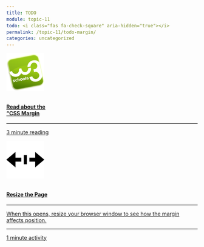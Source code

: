 ```yaml
---
title: TODO
module: topic-11
todo: <i class="fas fa-check-square" aria-hidden="true"></i>
permalink: /topic-11/todo-margin/
categories: uncategorized
---
```


<div class="row text-center">
   <div class="col-lg-4">
    <div class="bs-component">
      <div class="list-group">
        <a href="https://www.w3schools.com/css/css_margin.asp" target="_blank" class="list-group-item">
          <img src="../img/hw-icon-w3schools.png" style="max-height: 100px; margin: auto; margin-bottom: 10px;" />
          <h4 class="list-group-item-heading">Read about the<br/>“CSS Margin</h4>
          <hr>
          <p class="list-group-item-text"><i class="fa fa-clock-o" aria-hidden="true"></i> 3 minute reading</p>
        </a>
      </div>
    </div>
  </div>
  <div class="col-lg-4">
    <div class="bs-component">
      <div class="list-group">
        <a href="../ex-files/margin.html" target="_blank" class="list-group-item">
          <img src="./../img/hw-icon-resize.svg" style="max-height: 100px; margin: auto; margin-bottom: 10px;" />
          <h4 class="list-group-item-heading">Resize the Page</h4>
          <hr>
          <p class="list-group-item-text">When this opens, resize your browser window to see how the margin affects position.</p>
          <hr>
          <p class="list-group-item-text"><i class="fa fa-clock-o" aria-hidden="true"></i> 1 minute activity</p>
        </a>
      </div>
    </div>
  </div>
</div>
